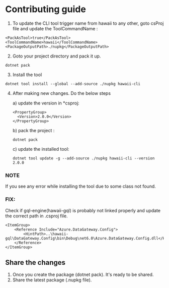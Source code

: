 # Contributing guide

1. To update the CLI tool trigger name from hawaii to any other, goto csProj file and update the ToolCommandName :
```
<PackAsTool>true</PackAsTool>
<ToolCommandName>hawaii</ToolCommandName>
<PackageOutputPath>./nupkg</PackageOutputPath>
```

2. Goto your project directory and pack it up.
```
dotnet pack
```

3. Install the tool
```
dotnet tool install --global --add-source ./nupkg hawaii-cli
```

4. After making new changes. Do the below steps

	a) update the version in *csproj: 
	```
    <PropertyGroup>
	  <Version>2.0.0</Version>
	</PropertyGroup>
	```	
	b) pack the project : 
	```
	dotnet pack
	```
	c) update the installed tool: 
	```
	dotnet tool update -g --add-source ./nupkg hawaii-cli --version 2.0.0
	```

### NOTE 
If you see any error while installing the tool due to some class not found. 

### FIX: 
Check if gql-engine(hawaii-gql) is probably not linked properly and update the correct path in .csproj file.
```
<ItemGroup>
	<Reference Include="Azure.DataGateway.Config">
		<HintPath>..\hawaii-gql\DataGateway.Config\bin\Debug\net6.0\Azure.DataGateway.Config.dll</HintPath>
	</Reference>
</ItemGroup>
```

## Share the changes
1) Once you create the package (dotnet pack). It's ready to be shared.
2) Share the latest package (.nupkg file).